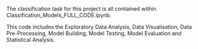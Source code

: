 The classification task for this project is all contained within Classification_Models_FULL_CODE.ipynb. 

This code includes the Exploratory Data Analysis, Data Visualisation, Data Pre-Processing, Model Building, Model Testing, Model Evaluation and Statistical Analysis.
